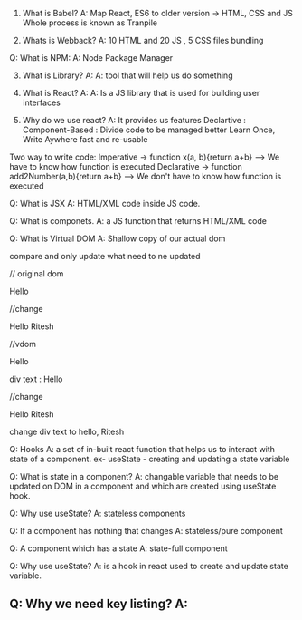 1. What is Babel?
   A: Map React, ES6 to older version -> HTML, CSS and JS
   Whole process is known as Tranpile

2. Whats is Webback?
   A: 10 HTML and 20 JS , 5 CSS files
   bundling

Q: What is NPM:
A: Node Package Manager

3. What is Library?
   A: A: tool that will help us do something

4. What is React?
   A: A: Is a JS library that is used for building user interfaces

5. Why do we use react?
   A: It provides us features
   Declartive :
   Component-Based : Divide code to be managed better
   Learn Once, Write Aywhere
   fast and re-usable

Two way to write code:
Imperative -> function x(a, b){return a+b} --> We have to know how function is executed
Declarative -> function add2Number(a,b){return a+b} --> We don't have to know how function is executed

Q: What is JSX
A: HTML/XML code inside JS code.

Q: What is componets.
A: a JS function that returns HTML/XML code

Q: What is Virtual DOM
A: Shallow copy of our actual dom

compare and only update what need to ne updated

// original dom

<div> Hello </div>

//change

<div> Hello Ritesh</div>

//vdom

<div> Hello </div>

div text : Hello

//change

<div> Hello Ritesh</div>

change div text to hello, Ritesh

Q: Hooks
A: a set of in-built react function that helps us to interact with state of a component.
ex- useState - creating and updating a state variable

Q: What is state in a component?
A: changable variable that needs to be updated on DOM in a component and 
   which are created using useState hook.

Q: Why use useState?
A: stateless components

Q: If a component has nothing that changes
A: stateless/pure component 

Q: A component which has a state
A: state-full component

Q: Why use useState?
A: is a hook in react used to create and update state variable.

Q: Why we need key listing?
A: 
---
